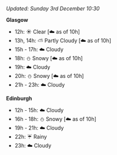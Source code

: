 *Updated: Sunday 3rd December 10:30*

**Glasgow**

* 12h: :sunny: Clear [:cloud: as of 10h]
* 13h, 14h: :partly_sunny: Partly Cloudy [:cloud: as of 10h]
* 15h - 17h: :cloud: Cloudy
* 18h: :snowman: Snowy [:cloud: as of 10h]
* 19h: :cloud: Cloudy
* 20h: :snowman: Snowy [:cloud: as of 10h]
* 21h - 23h: :cloud: Cloudy

**Edinburgh**

* 12h - 15h: :cloud: Cloudy
* 16h - 18h: :snowman: Snowy [:cloud: as of 10h]
* 19h - 21h: :cloud: Cloudy
* 22h: :umbrella: Rainy
* 23h: :cloud: Cloudy
